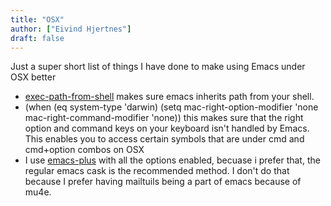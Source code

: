 ```yaml
---
title: "OSX"
author: ["Eivind Hjertnes"]
draft: false
---
```


Just a super short list of things I have done to make using Emacs under OSX better

-   [exec-path-from-shell](https://github.com/purcell/exec-path-from-shell) makes sure emacs inherits path from your shell.
-   (when (eq system-type 'darwin) (setq mac-right-option-modifier 'none mac-right-command-modifier 'none)) this makes sure that the right option and command keys on your keyboard isn't handled by Emacs. This enables you to access certain symbols that are under cmd and cmd+option combos on OSX
-   I use [emacs-plus](https://github.com/d12frosted/homebrew-emacs-plus) with all the options enabled, becuase i prefer that, the regular emacs cask is the recommended method. I don't do that because I prefer having mailtuils being a part of emacs because of mu4e.

